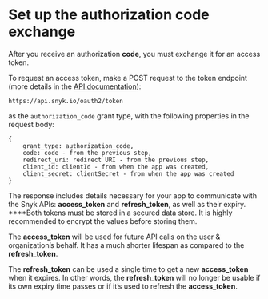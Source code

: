 # Set up the authorization code exchange

After you receive an authorization **code**, you must exchange it for an access token.

To request an access token, make a POST request to the token endpoint \(more details in the [API documentation](https://snykoauth2.docs.apiary.io/#reference/apps/app-tokens/token-exchange-&-refresh)\):

```text
https://api.snyk.io/oauth2/token
```

as the `authorization_code` grant type, with the following properties in the request body:

```text
{
    grant_type: authorization_code,
    code: code - from the previous step,
    redirect_uri: redirect URI - from the previous step,
    client_id: clientId - from when the app was created,
    client_secret: clientSecret - from when the app was created
}
```

The response includes details necessary for your app to communicate with the Snyk APIs: **access\_token** and **refresh\_token**, as well as their expiry. ****Both tokens must be stored in a secured data store. It is highly recommended to encrypt the values before storing them.

The **access\_token** will be used for future API calls on the user & organization’s behalf. It has a much shorter lifespan as compared to the **refresh\_token**.

The **refresh\_token** can be used a single time to get a new **access\_token** when it expires. In other words, the **refresh\_token** will no longer be usable if its own expiry time passes or if it’s used to refresh the **access\_token**.

